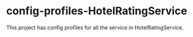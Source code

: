 # config-profiles-HotelRatingService
This project has config profiles for all the service in HotelRatingService.
